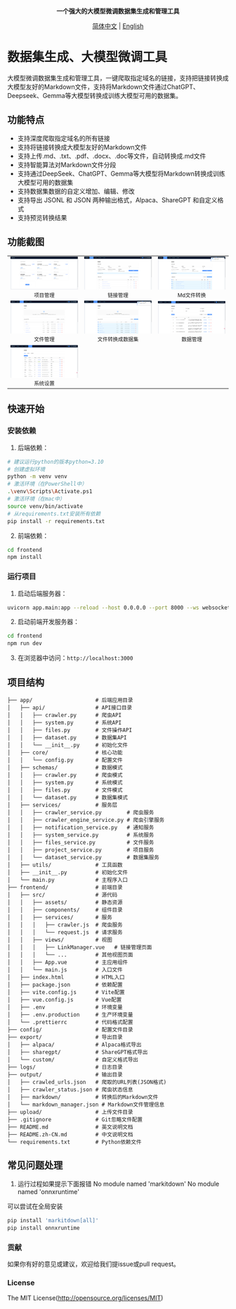 <div align="center">

**一个强大的大模型微调数据集生成和管理工具**

[简体中文](./README.md) | [English](./README.en.md)

</div>

# 数据集生成、大模型微调工具

大模型微调数据集生成和管理工具，一键爬取指定域名的链接，支持把链接转换成大模型友好的Markdown文件，支持将Markdown文件通过ChatGPT、Deepseek、Gemma等大模型转换成训练大模型可用的数据集。

## 功能特点

- 支持深度爬取指定域名的所有链接
- 支持将链接转换成大模型友好的Markdown文件
- 支持上传.md、.txt、.pdf、.docx、.doc等文件，自动转换成.md文件
- 支持智能算法对Markdown文件分段
- 支持通过DeepSeek、ChatGPT、Gemma等大模型将Markdown转换成训练大模型可用的数据集
- 支持数据集数据的自定义增加、编辑、修改
- 支持导出 JSONL 和 JSON 两种输出格式，Alpaca、ShareGPT 和自定义格式
- 支持预览转换结果

## 功能截图

<table>
  <tr>
    <td align="center" width="33%">
      <img src="./docs/images/home01.png" alt="项目管理" style="max-width: 100%;">
      <br><small>项目管理</small>
    </td>
    <td align="center" width="33%">
      <img src="./docs/images/link01.png" alt="链接管理" style="max-width: 100%;">
      <br><small>链接管理</small>
    </td>
    <td align="center" width="33%">
      <img src="./docs/images/link02.png" alt="Md文件转换" style="max-width: 100%;">
      <br><small>Md文件转换</small>
    </td>
  </tr>
  <tr>
    <td align="center" width="33%">
      <img src="./docs/images/files01.png" alt="文件管理" style="max-width: 100%;">
      <br><small>文件管理</small>
    </td>
    <td align="center" width="33%">
      <img src="./docs/images/files02.png" alt="文件转换成数据集" style="max-width: 100%;">
      <br><small>文件转换成数据集</small>
    </td>
    <td align="center" width="33%">
      <img src="./docs/images/dataset01.png" alt="数据管理" style="max-width: 100%;">
      <br><small>数据管理</small>
    </td>
  </tr>
  <tr>
    <td align="center" width="33%">
      <img src="./docs/images/system01.png" alt="系统设置" style="max-width: 100%;">
      <br><small>系统设置</small>
    </td>
    <td align="center" width="33%">
    </td>
    <td align="center" width="33%">
    </td>
  </tr>
</table>

## 快速开始

### 安装依赖

1. 后端依赖：

```bash
# 建议运行python的版本python=3.10
# 创建虚拟环境
python -m venv venv
# 激活环境（在PowerShell中）
.\venv\Scripts\Activate.ps1
# 激活环境（在mac中）
source venv/bin/activate
# 从requirements.txt安装所有依赖
pip install -r requirements.txt
```

2. 前端依赖：

```bash
cd frontend
npm install
```

### 运行项目

1. 启动后端服务器：

```bash
uvicorn app.main:app --reload --host 0.0.0.0 --port 8000 --ws websockets
```

2. 启动前端开发服务器：

```bash
cd frontend
npm run dev
```

3. 在浏览器中访问：`http://localhost:3000`

## 项目结构

```
├── app/                    # 后端应用目录
│   ├── api/                # API接口目录
│   │   ├── crawler.py      # 爬虫API
│   │   ├── system.py       # 系统API
│   │   ├── files.py        # 文件操作API
│   │   ├── dataset.py      # 数据集API
│   │   └── __init__.py     # 初始化文件
│   ├── core/               # 核心功能
│   │   └── config.py       # 配置文件
│   ├── schemas/            # 数据模式
│   │   ├── crawler.py      # 爬虫模式
│   │   ├── system.py       # 系统模式
│   │   ├── files.py        # 文件模式
│   │   └── dataset.py      # 数据集模式
│   ├── services/           # 服务层
│   │   ├── crawler_service.py        # 爬虫服务
│   │   ├── crawler_engine_service.py # 爬虫引擎服务
│   │   ├── notification_service.py   # 通知服务
│   │   ├── system_service.py         # 系统服务
│   │   ├── files_service.py          # 文件服务
│   │   ├── project_service.py        # 项目服务
│   │   └── dataset_service.py        # 数据集服务
│   ├── utils/              # 工具函数
│   ├── __init__.py         # 初始化文件
│   └── main.py             # 主程序入口
├── frontend/               # 前端目录
│   ├── src/                # 源代码
│   │   ├── assets/         # 静态资源
│   │   ├── components/     # 组件目录
│   │   ├── services/       # 服务
│   │   │   ├── crawler.js  # 爬虫服务
│   │   │   └── request.js  # 请求服务
│   │   ├── views/          # 视图
│   │   │   ├── LinkManager.vue   # 链接管理页面
│   │   │   └── ...         # 其他视图页面
│   │   ├── App.vue         # 主应用组件
│   │   └── main.js         # 入口文件
│   ├── index.html          # HTML入口
│   ├── package.json        # 依赖配置
│   ├── vite.config.js      # Vite配置
│   ├── vue.config.js       # Vue配置
│   ├── .env                # 环境变量
│   ├── .env.production     # 生产环境变量
│   └── .prettierrc         # 代码格式配置
├── config/                 # 配置文件目录
├── export/                 # 导出目录
│   ├── alpaca/             # Alpaca格式导出
│   ├── sharegpt/           # ShareGPT格式导出
│   └── custom/             # 自定义格式导出
├── logs/                   # 日志目录
├── output/                 # 输出目录
│   ├── crawled_urls.json   # 爬取的URL列表(JSON格式)
│   ├── crawler_status.json # 爬虫状态信息
│   ├── markdown/           # 转换后的Markdown文件
│   └── markdown_manager.json # Markdown文件管理信息
├── upload/                 # 上传文件目录
├── .gitignore              # Git忽略文件配置
├── README.md               # 英文说明文档
├── README.zh-CN.md         # 中文说明文档
└── requirements.txt        # Python依赖文件
```

## 常见问题处理

1. 运行过程如果提示下面报错
No module named 'markitdown'
No module named 'onnxruntime'

可以尝试在全局安装
```bash
pip install 'markitdown[all]'
pip install onnxruntime
```

### 贡献

如果你有好的意见或建议，欢迎给我们提issue或pull request。

### License
The MIT License(http://opensource.org/licenses/MIT)